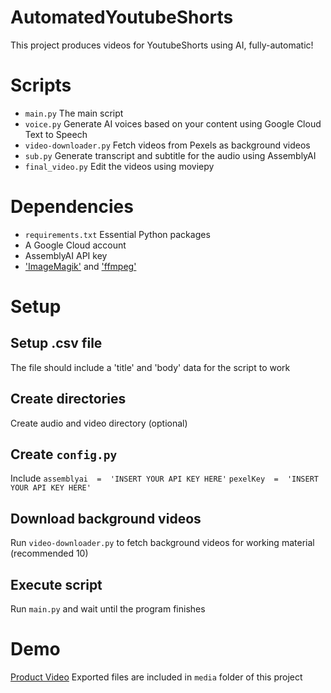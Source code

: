 # AutomatedYoutubeShorts

This project produces videos for YoutubeShorts using AI, fully-automatic!


# Scripts

- `main.py` The main script
- `voice.py` Generate AI voices based on your content using Google Cloud Text to Speech
- `video-downloader.py` Fetch videos from Pexels as background videos
- `sub.py` Generate transcript and subtitle for the audio using AssemblyAI
- `final_video.py` Edit the videos using moviepy 

# Dependencies

- `requirements.txt` Essential Python packages
- A Google Cloud account
- AssemblyAI API key
- ['ImageMagik'](https://imagemagick.org/script/download.php) and ['ffmpeg'](https://www.ffmpeg.org/download.html)

# Setup
## Setup .csv file
The file should include a 'title' and 'body' data for the script to work

## Create directories
Create audio and video directory (optional)

## Create `config.py`
Include 
`assemblyai  =  'INSERT YOUR API KEY HERE'`
`pexelKey  =  'INSERT YOUR API KEY HERE'`

## Download background videos

Run `video-downloader.py` to fetch background videos for working material (recommended 10)

## Execute script
Run `main.py` and wait until the program finishes

# Demo
[Product Video](https://github.com/trungnguyen21/AutomatedYoutubeShorts/blob/main/media/9-with-subtitle.mp4)
Exported files are included in `media` folder of this project
